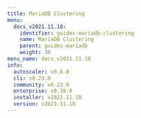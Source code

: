 ```yaml
---
title: MariaDB Clustering
menu:
  docs_v2021.11.18:
    identifier: guides-mariadb-clustering
    name: MariaDB Clustering
    parent: guides-mariadb
    weight: 30
menu_name: docs_v2021.11.18
info:
  autoscaler: v0.8.0
  cli: v0.23.0
  community: v0.23.0
  enterprise: v0.10.0
  installer: v2021.11.18
  version: v2021.11.18
---
```



